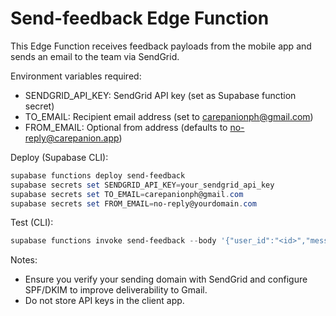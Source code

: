 Send-feedback Edge Function
==========================

This Edge Function receives feedback payloads from the mobile app and sends an email to the team via SendGrid.

Environment variables required:
- SENDGRID_API_KEY: SendGrid API key (set as Supabase function secret)
- TO_EMAIL: Recipient email address (set to carepanionph@gmail.com)
- FROM_EMAIL: Optional from address (defaults to no-reply@carepanion.app)

Deploy (Supabase CLI):

```powershell
supabase functions deploy send-feedback
supabase secrets set SENDGRID_API_KEY=your_sendgrid_api_key
supabase secrets set TO_EMAIL=carepanionph@gmail.com
supabase secrets set FROM_EMAIL=no-reply@yourdomain.com
```

Test (CLI):

```powershell
supabase functions invoke send-feedback --body '{"user_id":"<id>","message":"test","subject":"test"}'
```

Notes:
- Ensure you verify your sending domain with SendGrid and configure SPF/DKIM to improve deliverability to Gmail.
- Do not store API keys in the client app.
